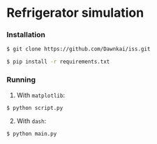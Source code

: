 # Refrigerator simulation

### Installation
```bash
$ git clone https://github.com/Dawnkai/iss.git
```

```bash
$ pip install -r requirements.txt
```

### Running

1. With `matplotlib`:
```bash
$ python script.py
```

2. With `dash`:
```bash
$ python main.py
```
